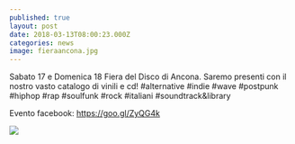 ```yaml
---
published: true
layout: post
date: 2018-03-13T08:00:23.000Z
categories: news
image: fieraancona.jpg
---
```

Sabato 17 e Domenica 18 Fiera del Disco di Ancona.
Saremo presenti con il nostro vasto catalogo di vinili e cd!
#alternative #indie #wave #postpunk #hiphop #rap #soulfunk #rock #italiani #soundtrack&library

Evento facebook: https://goo.gl/ZyQG4k

![]({{site.baseurl}}/http://i63.tinypic.com/2m2iby9.jpg)
